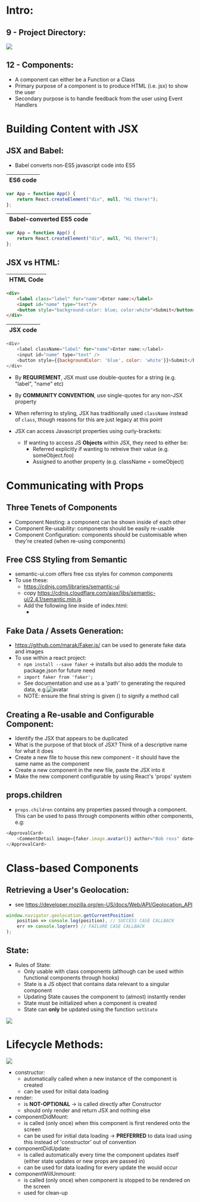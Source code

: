 # Intro:

## 9 - Project Directory:

![](notes_images/project_directory_structure.PNG)

## 12 - Components:
- A component can either be a Function or a Class
- Primary purpose of a component is to produce HTML (i.e. jsx) to show the user
- Secondary purpose is to handle feedback from the user using Event Handlers

# Building Content with JSX

## JSX and Babel:
- Babel converts non-ES5 javascript code into ES5

| ES6 code   |
|------------|
```js
var App = function App() {
    return React.createElement("div", null, "Hi there!");
};
```
| Babel-converted ES5 code   |
|----------------------------|
```js
var App = function App() {
    return React.createElement("div", null, "Hi there!");
};
```


## JSX vs HTML:
| HTML Code  |
|------------|
```html
<div>
    <label class="label" for="name">Enter name:</label>
    <input id="name" type="text"/>
    <button style="background-color: blue; color:white">Submit</button>
</div>
```
| JSX code   |
|------------|
```js
<div>
    <label className="label" for="name">Enter name:</label>
    <input id="name" type="text" />
    <button style={{backgroundColor: 'blue', color: 'white'}}>Submit</button>
</div>
```

- By **REQUIREMENT**, JSX must use double-quotes for a string (e.g. "label", "name" etc)
- By **COMMUNITY CONVENTION**, use single-quotes for any non-JSX property

- When referring to styling, JSX has traditionally used `className` instead of `class`, though reasons for this are just legacy at this point
- JSX can access Javascript properties using curly-brackets:
  - If wanting to access JS **Objects** within JSX, they need to either be:
    - Referred explicitly if wanting to retreive their value (e.g. someObject.foo)
    - Assigned to another property (e.g. className = someObject)


# Communicating with Props

## Three Tenets of Components
- Component Nesting: a component can be shown inside of each other
- Component Re-usability: components should be easily re-usable
- Component Configuration: components should be customisable when they're created (when re-using components)

## Free CSS Styling from Semantic
- semantic-ui.com offers free css styles for common components
- To use these:
  - https://cdnjs.com/libraries/semantic-ui
  - copy https://cdnjs.cloudflare.com/ajax/libs/semantic-ui/2.4.1/semantic.min.js
  - Add the following line inside <head> of index.html:
    - <link rel="stylesheet" href="https://cdnjs.cloudflare.com/ajax/libs/semantic-ui/2.4.1/semantic.min.css" />

## Fake Data / Assets Generation:
- https://github.com/marak/Faker.js/ can be used to generate fake data and images
- To use within a react project:
  - `npm install --save faker` -> installs but also adds the module to package.json for future need
  - `import faker from 'faker';`
  - See documentation and use as a 'path' to generating the required data, e.g.<img alt="avatar" src={faker.image.avatar()}/>
  - NOTE: ensure the final string is given () to signify a method call

## Creating a Re-usable and Configurable Component:
- Identify the JSX that appears to be duplicated
- What is the purpose of that block of JSX? Think of a descriptive name for what it does
- Create a new file to house this new component - it should have the same name as the component
- Create a new component in the new file, paste the JSX into it
- Make the new component configurable by using React's 'props' system

## props.children
- `props.children` contains any properties passed through a component. This can be used to pass through components within other components, e.g:
```js
<ApprovalCard>
    <CommentDetail image={faker.image.avatar()} author="Bob ross" date="Today at 16:44pm" content="nice paints"/>
</ApprovalCard>
```


# Class-based Components

## Retrieving a User's Geolocation:
- see https://developer.mozilla.org/en-US/docs/Web/API/Geolocation_API
```js
window.navigator.geolocation.getCurrentPosition(
    position => console.log(position), // SUCCESS CASE CALLBACK
    err => console.log(err) // FAILURE CASE CALLBACK
);
```

## State:
- Rules of State:
  - Only usable with class components (although can be used within functional components through hooks)
  - State is a JS object that contains data relevant to a singular component
  - Updating State causes the component to (almost) instantly render
  - State must be initialized when a component is created
  - State can **only** be updated using the function `setState`

![](notes_images/state-app_lifecycle_walkthrough.PNG)

# Lifecycle Methods:

![](notes_images/component_lifecycle.PNG)

- constructor:
  - automatically called when a new instance of the component is created
  - can be used for initial data loading
- render:
  - is **NOT-OPTIONAL** -> is called directly after Constructor
  - should only render and return JSX and nothing else
- componentDidMount:
  - is called (only once) when this component is first rendered onto the screen
  - can be used for initial data loading -> **PREFERRED** to data load using this instead of 'constructor' out of convention
- componentDidUpdate:
  - is called automatically every time the component updates itself (either state updates or new props are passed in)
  - can be used for data loading for every update the would occur
- componentWillUnmount:
  - is called (only once) when component is stopped to be rendered on the screen
  - used for clean-up
